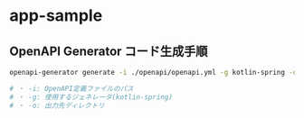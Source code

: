 # app-sample

## OpenAPI Generator コード生成手順

```bash
openapi-generator generate -i ./openapi/openapi.yml -g kotlin-spring -o ./backend

# ・ -i: OpenAPI定義ファイルのパス
# ・ -g: 使用するジェネレータ(kotlin-spring)
# ・ -o: 出力先ディレクトリ
```
